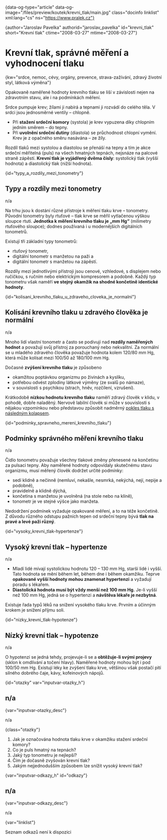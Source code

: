 
{data-og-type="article" data-og-image="/files/preview/koutek/krevni_tlak/main.jpg" class="docinfo linklist" xml:lang="cs" ns="https://www.pralek.cz"}

{author="Jaroslav Pavelka" authorid="jaroslav\_pavelka" id="krevni\_tlak" short="Krevní tlak" ctime="2008-03-27" mtime="2008-03-27"}

# Krevní tlak, správné měření a vyhodnocení tlaku

<!-- generated attribute kw by user_udpatekw.sh on 2019-01-10, do not edit -->

{kw="srdce, nemoc, cévy, orgány, prevence, strava-zažívání, zdravý životní styl, látková výměna"}

Opakovaně naměřené hodnoty krevního tlaku se liší v závislosti nejen na zdravotním stavu, ale i na podmínkách měření.

Srdce pumpuje krev; žílami ji nabírá a tepnami ji rozvádí do celého těla. V srdci jsou jednosměrné ventily – chlopně.

  * Při **stažení srdeční komory** (systola) je krev vypuzena díky chlopním jedním směrem – do tepny.
  * Při **uvolnění srdeční dutiny** (diastola) se průchodnost chlopní vymění. Krev je z opačného směru nasávána – ze žíly.

Rozdíl tlaků mezi systolou a diastolou se přenáší na tepny a tím je akce srdeční měřitelná (puls) na všech hmatných tepnách, nejsnáze na palcové straně zápěstí. **Krevní tlak je vyjádřený dvěma čísly**: systolický tlak (vyšší hodnota) a diastolický tlak (nižší hodnota).

{id="typy\_a\_rozdily\_mezi\_tonometry"}

## Typy a rozdíly mezi tonometry

n/a

Na trhu jsou k dostání různé přístroje k měření tlaku krve – tonometry. Původní tonometry byly rtuťové – tlak krve se měřil vytlačenou výškou sloupce rtuti. **Jednotka k měření krevního tlaku je „mm Hg“** (milimetry rtuťového sloupce); dodnes používaná i u modernějších digitálních tonometrů.

Existují tři základní typy tonometrů:

  * rtuťový tonometr,
  * digitální tonometr s manžetou na paži a
  * digitální tonometr s manžetou na zápěstí.

Rozdíly mezi jednotlivými přístroji jsou cenové, vzhledové, s displejem nebo ručičkou, s ručním nebo elektrickým kompresorem a podobně. Každý typ tonometru však naměří **ve stejný okamžik na shodné končetině identické hodnoty**.

{id="kolisani\_krevniho\_tlaku\_u\_zdraveho\_cloveka\_je_normalni"}

## Kolísání krevního tlaku u zdravého člověka je normální

n/a

Mnoho lidí vlastní tonometr a často se podivují nad **rozdíly naměřených hodnot** a považují svůj přístroj za porouchaný nebo nekvalitní. Za normální se u mladého zdravého člověka považuje hodnota kolem 120/80 mm Hg, která může kolísat mezi 100/50 až 180/100 mm Hg.

Dočasné **zvýšení krevního tlaku** je způsobeno

  * okamžitou poptávkou organizmu po živinách a kyslíku,
  * potřebou odvést zplodiny látkové výměny (ze svalů po námaze),
  * v souvislosti s psychikou (strach, hněv, rozčílení, vzrušení).

Krátkodobě **nízkou hodnotu krevního tlaku** naměří zdravý člověk v klidu, v pohodě, dobře naladěný. Nervově labilní člověk si může v souvislosti s nějakou vzpomínkou nebo představou způsobit nadměrný [pokles tlaku s následným kolapsem][1].

{id="podminky\_spravneho\_mereni\_krevniho\_tlaku"}

## Podmínky správného měření krevního tlaku

n/a

Čidlo tonometru považuje všechny tlakové změny přenesené na končetinu za pulsaci tepny. Aby naměřené hodnoty odpovídaly skutečnému stavu organizmu, musí měřený člověk dodržet určité podmínky:

  * sedí klidně a nečinně (nemluví, nekašle, nesmrká, nekýchá, nejí, nepije a podobně),
  * pravidelně a klidně dýchá,
  * končetina s manžetou je uvolněná (na stole nebo na klíně),
  * tonometr je ve stejné výšce jako manžeta.

Nedodržení podmínek vyžaduje opakované měření, a to na téže končetině. Z důvodu různého odstupu pažních tepen od srdeční tepny bývá **tlak na pravé a levé paži různý**.

{id="vysoky\_krevni\_tlak-hypertenze"}

## Vysoký krevní tlak – hypertenze

n/a

  * Mladí lidé mívají systolickou hodnotu 120 – 130 mm Hg, starší lidé i vyšší. Tato hodnota se mění během let, během dne i během okamžiku. Teprve **opakované vyšší hodnoty mohou znamenat hypertenzi** a vyžadují poradu s lékařem.
  * **Diastolická hodnota musí být vždy menší než 100 mm Hg.** Je-li vyšší než 100 mm Hg, jedná se o hypertenzi a **návštěva lékaře je nezbytná**.

Existuje řada typů léků na snížení vysokého tlaku krve. Prvním a účinným krokem je snížení příjmu soli.

{id="nizky\_krevni\_tlak-hypotenze"}

## Nízký krevní tlak – hypotenze

n/a

O hypotenzi se jedná tehdy, projevuje-li se a **obtěžuje-li svými projevy** (sklon k omdlívání a točení hlavy). Naměřené hodnoty mohou být i pod 100/50 mm Hg. Existují léky ke zvýšení tlaku krve, většinou však postačí pití silného dobrého čaje, kávy, kofeinových nápojů.

{id="otazky" var="inputvar-otazky_h"}

## n/a

{var="inputvar-otazky_desc"}

n/a

{class="otazky"}

  1. Jak je označována hodnota tlaku krve v okamžiku stažení srdeční komory?
  2. Co je puls hmatný na tepnách?
  3. Jaký typ tonometru je nejlepší?
  4. Čím je dočasně zvyšován krevní tlak?
  5. Jakým nejjednodušším způsobem lze snížit vysoký krevní tlak?

{var="inputvar-odkazy_h" id="odkazy"}

## n/a

{var="inputvar-odkazy_desc"}

n/a

{var="linklist"}

Seznam odkazů není k dispozici

 [1]: mdloba_neboli_kolaps


